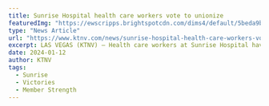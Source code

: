 ```yaml
---
title: Sunrise Hospital health care workers vote to unionize
featuredImg: "https://ewscripps.brightspotcdn.com/dims4/default/5beda9b/2147483647/strip/true/crop/832x468+0+0/resize/1280x720!/quality/90/?url=http%3A%2F%2Fewscripps-brightspot.s3.amazonaws.com%2F72%2F8f%2F0a989069462a83fd2ee54163371d%2Fcapture2.JPG"
type: "News Article"
url: "https://www.ktnv.com/news/sunrise-hospital-health-care-workers-vote-to-unionize"
excerpt: LAS VEGAS (KTNV) — Health care workers at Sunrise Hospital have voted to unionize. According to a press release, voting took place on Thursday and Friday and 78% of the 275 professionals who work there approved the measure. They will now be represented by Service Employees International Union Local 1107, who represents workers at other valley health care facilities, including MountainView Hospital and Southern Hills Hospital & Medical Center.
date: 2024-01-12
author: KTNV
tags:
  - Sunrise
  - Victories
  - Member Strength
---
```

